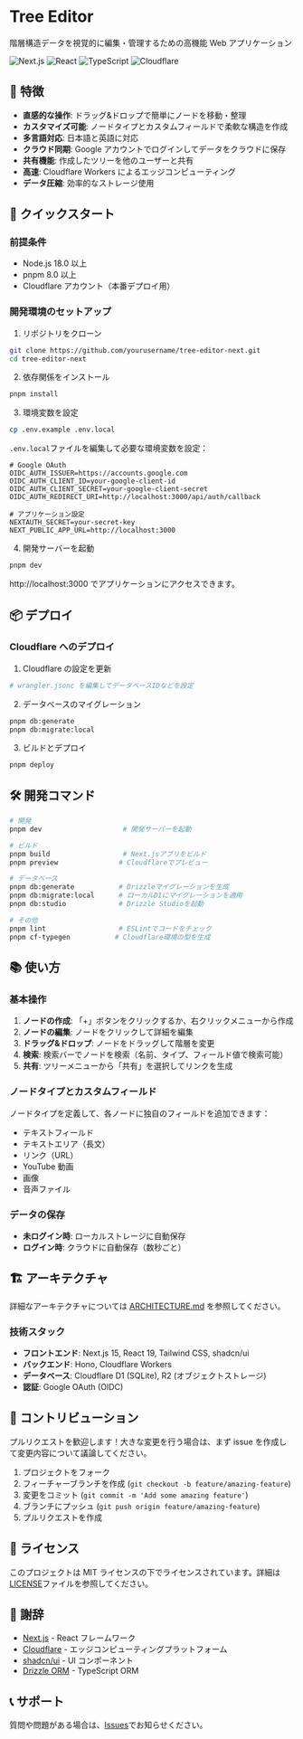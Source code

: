 # Tree Editor

階層構造データを視覚的に編集・管理するための高機能 Web アプリケーション

![Next.js](https://img.shields.io/badge/Next.js-15.3-black?style=flat-square&logo=next.js)
![React](https://img.shields.io/badge/React-19.1-61DAFB?style=flat-square&logo=react)
![TypeScript](https://img.shields.io/badge/TypeScript-5.8-3178C6?style=flat-square&logo=typescript)
![Cloudflare](https://img.shields.io/badge/Cloudflare-Workers-F38020?style=flat-square&logo=cloudflare)

## 🌟 特徴

- **直感的な操作**: ドラッグ&ドロップで簡単にノードを移動・整理
- **カスタマイズ可能**: ノードタイプとカスタムフィールドで柔軟な構造を作成
- **多言語対応**: 日本語と英語に対応
- **クラウド同期**: Google アカウントでログインしてデータをクラウドに保存
- **共有機能**: 作成したツリーを他のユーザーと共有
- **高速**: Cloudflare Workers によるエッジコンピューティング
- **データ圧縮**: 効率的なストレージ使用

## 🚀 クイックスタート

### 前提条件

- Node.js 18.0 以上
- pnpm 8.0 以上
- Cloudflare アカウント（本番デプロイ用）

### 開発環境のセットアップ

1. リポジトリをクローン

```bash
git clone https://github.com/yourusername/tree-editor-next.git
cd tree-editor-next
```

2. 依存関係をインストール

```bash
pnpm install
```

3. 環境変数を設定

```bash
cp .env.example .env.local
```

`.env.local`ファイルを編集して必要な環境変数を設定：

```env
# Google OAuth
OIDC_AUTH_ISSUER=https://accounts.google.com
OIDC_AUTH_CLIENT_ID=your-google-client-id
OIDC_AUTH_CLIENT_SECRET=your-google-client-secret
OIDC_AUTH_REDIRECT_URI=http://localhost:3000/api/auth/callback

# アプリケーション設定
NEXTAUTH_SECRET=your-secret-key
NEXT_PUBLIC_APP_URL=http://localhost:3000
```

4. 開発サーバーを起動

```bash
pnpm dev
```

http://localhost:3000 でアプリケーションにアクセスできます。

## 📦 デプロイ

### Cloudflare へのデプロイ

1. Cloudflare の設定を更新

```bash
# wrangler.jsonc を編集してデータベースIDなどを設定
```

2. データベースのマイグレーション

```bash
pnpm db:generate
pnpm db:migrate:local
```

3. ビルドとデプロイ

```bash
pnpm deploy
```

## 🛠️ 開発コマンド

```bash
# 開発
pnpm dev                    # 開発サーバーを起動

# ビルド
pnpm build                  # Next.jsアプリをビルド
pnpm preview               # Cloudflareでプレビュー

# データベース
pnpm db:generate           # Drizzleマイグレーションを生成
pnpm db:migrate:local      # ローカルD1にマイグレーションを適用
pnpm db:studio             # Drizzle Studioを起動

# その他
pnpm lint                  # ESLintでコードをチェック
pnpm cf-typegen           # Cloudflare環境の型を生成
```

## 📚 使い方

### 基本操作

1. **ノードの作成**: 「+」ボタンをクリックするか、右クリックメニューから作成
2. **ノードの編集**: ノードをクリックして詳細を編集
3. **ドラッグ&ドロップ**: ノードをドラッグして階層を変更
4. **検索**: 検索バーでノードを検索（名前、タイプ、フィールド値で検索可能）
5. **共有**: ツリーメニューから「共有」を選択してリンクを生成

### ノードタイプとカスタムフィールド

ノードタイプを定義して、各ノードに独自のフィールドを追加できます：

- テキストフィールド
- テキストエリア（長文）
- リンク（URL）
- YouTube 動画
- 画像
- 音声ファイル

### データの保存

- **未ログイン時**: ローカルストレージに自動保存
- **ログイン時**: クラウドに自動保存（数秒ごと）

## 🏗️ アーキテクチャ

詳細なアーキテクチャについては [ARCHITECTURE.md](./ARCHITECTURE.md) を参照してください。

### 技術スタック

- **フロントエンド**: Next.js 15, React 19, Tailwind CSS, shadcn/ui
- **バックエンド**: Hono, Cloudflare Workers
- **データベース**: Cloudflare D1 (SQLite), R2 (オブジェクトストレージ)
- **認証**: Google OAuth (OIDC)

## 🤝 コントリビューション

プルリクエストを歓迎します！大きな変更を行う場合は、まず issue を作成して変更内容について議論してください。

1. プロジェクトをフォーク
2. フィーチャーブランチを作成 (`git checkout -b feature/amazing-feature`)
3. 変更をコミット (`git commit -m 'Add some amazing feature'`)
4. ブランチにプッシュ (`git push origin feature/amazing-feature`)
5. プルリクエストを作成

## 📝 ライセンス

このプロジェクトは MIT ライセンスの下でライセンスされています。詳細は[LICENSE](LICENSE)ファイルを参照してください。

## 🙏 謝辞

- [Next.js](https://nextjs.org/) - React フレームワーク
- [Cloudflare](https://www.cloudflare.com/) - エッジコンピューティングプラットフォーム
- [shadcn/ui](https://ui.shadcn.com/) - UI コンポーネント
- [Drizzle ORM](https://orm.drizzle.team/) - TypeScript ORM

## 📞 サポート

質問や問題がある場合は、[Issues](https://github.com/aozou99/tree-editor)でお知らせください。
